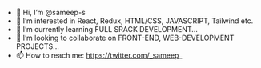 - 👋 Hi, I’m @sameep-s
- 👀 I’m interested in React, Redux, HTML/CSS, JAVASCRIPT, Tailwind etc.
- 🌱 I’m currently learning FULL SRACK DEVELOPMENT...
- 💞️ I’m looking to collaborate on FRONT-END, WEB-DEVELOPMENT PROJECTS...
- 📫 How to reach me: https://twitter.com/_sameep_

<!---
sameep-s/sameep-s is a ✨ special ✨ repository because its `README.md` (this file) appears on your GitHub profile.
You can click the Preview link to take a look at your changes.
--->
